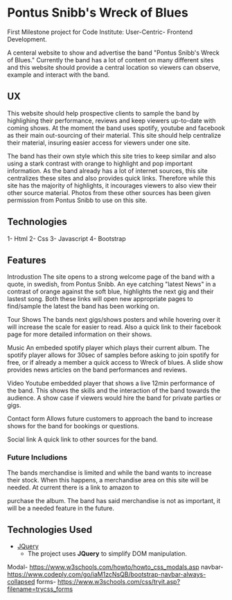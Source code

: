 # Pontus Snibb's Wreck of Blues

First Milestone project for Code Institute: User-Centric- Frontend Development.

A centeral website to show and advertise the band "Pontus Snibb's Wreck of Blues."
Currently the band has a lot of content on many different sites and this website should provide a central location so viewers can observe, example and interact with the band.

## UX

 This website should help prospective clients to sample the band by highlighing their performance, reviews and keep viewers up-to-date with coming shows. At the moment the band uses spotify, youtube and facebook as their main out-sourcing of their material. This site should help centralize their material, insuring easier access for viewers under one site.

The band has their own style which this site tries to keep similar and also using a stark contrast with orange to highlight and pop important information. As the band already has a lot of internet sources, this site centralizes these sites and also provides quick links. Therefore while this site has the majority of highlights, it incourages viewers to also view their other source material. Photos from these other sources has been given permission from Pontus Snibb to use on this site.

## Technologies

1- Html
2- Css
3- Javascript
4- Bootstrap

## Features

Introdustion 
The site opens to a strong welcome page of the band with a quote, in swedish, from Pontus Snibb. An eye catching "latest News" in a contrast of orange against the soft blue, highlights the next gig and their lastest song. Both these links will open new appropriate pages to find/sample the latest the band has been working on.

Tour Shows 
The bands next gigs/shows posters and while hovering over it will increase the scale for easier to read. Also a quick link to their facebook page for more detailed information on their shows.

Music 
An embeded spotify player which plays their current album. The spotify player allows for 30sec of samples before asking to join spotify for free, or if already a member a quick access to Wreck of blues. A slide show provides news articles on the band performances and reviews.

Video 
Youtube embedded player that shows a live 12min performance of the band. This shows the skills and the interaction of the band towards the audience. A show case if viewers would hire the band for private parties or gigs.

Contact form 
Allows future customers to approach the band to increase shows for the band for bookings or questions.

Social link 
A quick link to other sources for the band.

### Future Includions

The bands merchandise is limited and while the band wants to increase their stock. When this happens, a merchandise area on this site will be needed. At current there is a link to amazon to

purchase the album. The band has said merchandise is not as important, it will be a needed feature in the future. 
 
## Technologies Used

- [JQuery](https://jquery.com)
    - The project uses **JQuery** to simplify DOM manipulation.








Modal-  https://www.w3schools.com/howto/howto_css_modals.asp
navbar- https://www.codeply.com/go/iaM1zcNsQB/bootstrap-navbar-always-collapsed
forms- https://www.w3schools.com/css/tryit.asp?filename=trycss_forms
